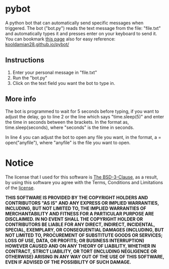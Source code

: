 # pybot
A python bot that can automatically send specific messages when triggered.
The bot ("bot.py") reads the text message from the file: "file.txt" and automatically types it and presses enter on your keyboard to send it.
You can bookmark <a href="https://kooldamian28.github.io/pybot/">this page</a> also for easy reference: <a href="https://kooldamian28.github.io/pybot/">kooldamian28.github.io/pybot/</a>

## Instructions
1. Enter your personal message in "file.txt"
2. Run the "bot.py"
3. Click on the text field you want the bot to type in.

## More info
The bot is programmed to wait for 5 seconds before typing, if you want to adjust the delay, go to line 2 or the line which says "time.sleep(5)" and enter the time in seconds between the brackets. In the format as, time.sleep(seconds), where "seconds" is the time in seconds.

In line 4 you can adjust the bot to open any file you want, in the format, a = open("anyfile"), where "anyfile" is the file you want to open.

# Notice
The license that I used for this software is <a href="https://opensource.org/licenses/BSD-3-Clause">The BSD-3-Clause</a>, as a result, by using this software you agree with the Terms, Conditions and Limitations of the <a href="https://opensource.org/licenses/BSD-3-Clause">license</a>. 

**THIS SOFTWARE IS PROVIDED BY THE COPYRIGHT HOLDERS AND CONTRIBUTORS "AS IS" AND ANY EXPRESS OR IMPLIED WARRANTIES, INCLUDING, BUT NOT LIMITED TO, THE IMPLIED WARRANTIES OF MERCHANTABILITY AND FITNESS FOR A PARTICULAR PURPOSE ARE DISCLAIMED. IN NO EVENT SHALL THE COPYRIGHT HOLDER OR CONTRIBUTORS BE LIABLE FOR ANY DIRECT, INDIRECT, INCIDENTAL, SPECIAL, EXEMPLARY, OR CONSEQUENTIAL DAMAGES (INCLUDING, BUT NOT LIMITED TO, PROCUREMENT OF SUBSTITUTE GOODS OR SERVICES; LOSS OF USE, DATA, OR PROFITS; OR BUSINESS INTERRUPTION) HOWEVER CAUSED AND ON ANY THEORY OF LIABILITY, WHETHER IN CONTRACT, STRICT LIABILITY, OR TORT (INCLUDING NEGLIGENCE OR OTHERWISE) ARISING IN ANY WAY OUT OF THE USE OF THIS SOFTWARE, EVEN IF ADVISED OF THE POSSIBILITY OF SUCH DAMAGE.**
